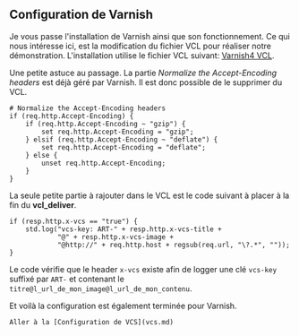 Configuration de Varnish
------------------------

Je vous passe l'installation de Varnish ainsi que son fonctionnement. Ce qui nous intéresse ici, est la modification du fichier VCL pour réaliser notre démonstration. L'installation utilise le fichier VCL suivant: [Varnish4 VCL](https://github.com/ezsystems/ezplatform/blob/master/doc/varnish/vcl/varnish4.vcl).

Une petite astuce au passage. La partie *Normalize the Accept-Encoding headers* est déjà géré par Varnish. Il est donc possible de le supprimer du VCL.

```
# Normalize the Accept-Encoding headers
if (req.http.Accept-Encoding) {
    if (req.http.Accept-Encoding ~ "gzip") {
        set req.http.Accept-Encoding = "gzip";
    } elsif (req.http.Accept-Encoding ~ "deflate") {
        set req.http.Accept-Encoding = "deflate";
    } else {
        unset req.http.Accept-Encoding;
    }
}
```

La seule petite partie à rajouter dans le VCL est le code suivant à placer à la fin du **vcl_deliver**.

```
if (resp.http.x-vcs == "true") {
    std.log("vcs-key: ART-" + resp.http.x-vcs-title +
            "@" + resp.http.x-vcs-image +
            "@http://" + req.http.host + regsub(req.url, "\?.*", ""));
}
```

Le code vérifie que le header ```x-vcs``` existe afin de logger une clé ```vcs-key``` suffixé par ```ART-``` et contenant le ```titre@l_url_de_mon_image@l_url_de_mon_contenu```.

Et voilà la configuration est également terminée pour Varnish.

    Aller à la [Configuration de VCS](vcs.md)
